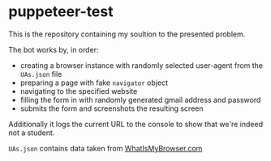 # puppeteer-test
This is the repository containing my soultion to the presented problem.

The bot works by, in order:
* creating a browser instance with randomly selected user-agent from the `UAs.json` file
* preparing a page with fake `navigator` object
* navigating to the specified website
* filling the form in with randomly generated gmail address and password
* submits the form and screenshots the resulting screen

Additionally it logs the current URL to the console to show that we're indeed not a student.

`UAs.json` contains data taken from [WhatIsMyBrowser.com](https://developers.whatismybrowser.com/useragents/explore/software_type_specific/web-browser/)